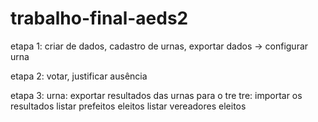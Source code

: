# trabalho-final-aeds2

etapa 1:
	criar de dados, cadastro de urnas, exportar dados -> configurar urna

etapa 2:
	votar, justificar ausência

etapa 3:
	urna:
		exportar resultados das urnas para o tre
	tre:
		importar os resultados
		listar prefeitos eleitos
		listar vereadores eleitos
